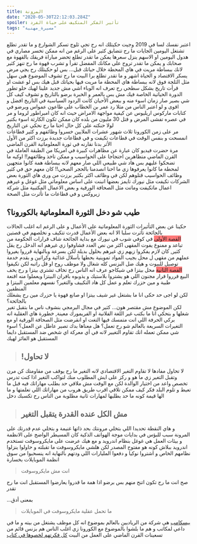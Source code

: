 ```yaml
---
title: المرونة
date: "2020-05-30T22:12:03.284Z"
spoiler: تأثير الفكر المتكيف على حياة الفرد
tags: "مسيرة_مهنية"
---
```

اعتبر نفسك لسا في 2019
وجيت حكيتلك انه رح تجي ثلوج تسكر الشوارع و ما تقدر تطلع تشتغل اليومين الجايات ما رح تتضايق كثير على الرغم من انه ممكن تخسر مصاري في هدول اليومين او الاسهم ينزل سعرها يمكن ما تقدر تطلع تحضر مباراة فريقك بالقهوة مع صحابك و يمكن ما تقدر تروح على مكانك المفضل تقرأ و تشرب قهوة ما رح تنهز كثير لانك ببساطة مريت في هاي المحطة خلال حياتك قبل... بس لو حكيتلك رح يجي مرض يسكر الاقتصاد و الحياة اشهر و ما تقدر تطلع برا البيت ما رح تشوف الموضوع هين  سهل مثل الثلجة فوق لانه ببساطة هاي المحطة ما مريت فيها بحياتك قبل هيك بس لو عشت او قرأت تاريخ بشكل سطحي رح تعرف انه الوباء اشي مش جديد علينا لهيك حلو تطور الدورة الحياتية الخاصة فيك مش بس بالعمر و الخبرة برضو بالتاريخ و تشوف كيف كل شي بصير صار زمان اسوء منه و ببعض الأحيان كانت الردود السياسية في التاريخ افضل و اقوى و لو اعتبر الناس من مثلا رد عمر بن الخطاب على طاعون عمواس وبرضو في كتابات ماركوس اريليوس عن كيفية مواجهة الامراض حيث انه كان امبراطور لروما و مر في عصره تفشى المرض و قتل 30 مليون من بلده كان ممكن تكون الكارثة اسوء بكتير لولا حنكته على كل حال احنا ما رح نحكي عن التاريخ 
<br>
مر على زمن الكورونا ثلاث شهور عشرات الملايين خسروا وظائفهم و كثير قطاعات انمسحت و بنفس الوقت في قطاعات تكيفت و في قطاعات جديدة برزت اكثر من الأول 
<br>
الأثر بدنا نقارنه في ثورة المعلوماتية القرن الماضي
<br>
 مرة حضرت فيديو كان عبارة عن مظاهرات كبيرة في امريكا من الطبقة العاملة في القرن الماضي متظاهرين احتجاجا على الحواسيب و ممكن تاخذ وظائفهم!! اوكيه ما تضحكوا عليهم بس هاد شي طبيعي اللي صار معهم لانه ببساطة همة كانوا متجهين لمحطة ما كانوا يعرفوها زي ما احنا انصدمنا بالحجر الصحي!! كان معهم حق في كثير وظائف الحواسيب قتلوهم لكن في وظائف اكثر بكثير برزت من ورى هاي الثورة بعض الشركات تكيفت  مثل نيورك تايمز بعضها انبنت على اساس معلوماتي مثل غوغل و غيرهم اعمال ماتكيفت وماتت مثل الصحافة الورقية و بعض الاعمال المكتبية مثل شركة زيروكس و في قطاعات ما تأثرت مثل الصحة
<br>
## طيب شو دخل الثورة المعلوماتية بالكورونا؟
حكينا عن بعض التأثيرات الثورة المعلوماتية على الأعمال و على الرغم انه اغلب الحالات بالجائحة تأثرت  سلبا الا انه بعض الأعمال قدرت تتكيف و نخلصهم في قصتين
<br>
<span style="background: rgba(255, 50, 50, 0.65)">القصة الأولى</span>
 في كوفي شوب في نيورك مع بداية الجائحة شاف قرارات الحكومة من تباعد و ممنوع يفوت المقهى اكثر من نص العدد فشاوفوا زي غيرهم انه الدخل رح يقل كثير, كان لازم يفكروا زيهم زي غيرهم بحلول بديلة لكن بسرعة وبالنهاية قرروا يغيروا عملهم من مقهى ل محل بجيب المواد تموينية بحطها بأسلال غذائية وكراتين و بقدم خدمة توصيل للبيوت و هيك ضل البزنس كله شغال ولا موظف روح او قل راتبه لكن تكيفوا<br>
 <span style="background: rgba(255, 50, 50, 0.65)">القصة الثانية</span>
 محل بيتزا في شيكاجو عرف انه الناس رح تخاف تشتري بيتزا و رح يخف البيع قرروا قرار مجنون اللي هو يشتروا بلاستيك و يذوبوه بافران البيتزا ويعملوا منه اقنعة طبية و مين حزرك تعلم و عمل كل هاد التكييف والتغير؟ نفسهم معلمين البيتزا و المنظفين
 <br>
 لكن لو اجى حد حكى انا ما بشتغل غير شيف بيتزا او صانع قهوة يا حزرك مين رح يشغلك بالجائحة؟<br> 
 لكن الموضوع مش مقتصر هون... كثير في مجال البرمجي بنشوف ناس ما بتقبل تغير شغلها و بتحكي انا ما بكتب غير اللغة الفلانية او الفريمورك معينة, خطورة هاي العقلية انه بركي الحرفة اللي انت متمسك فيها التغت او انقرضت مثل الصحافة الورقية او مع التغيرات السريعة بالعالم شو رح تعمل؟ هل معناها بدك تصير عاطل عن العمل؟ اسوء شي ممكن تعمله انك تقاوم التغيير لانه في أي معركة اي شخص ضد المستقبل دايما المستقبل هو الفائز لهيك <br>

> ## !لا تحاول

لا تحاول مفادها لا تقاوم التغير الاقتصادي لانه التغير ما رح يوقف من مقاومتك كن مرن وتقبل التغير زي ما هو و ركز على ايش المطلوب منك لتواكب التغير اذا كنت تدرس تخصص واعد من اختيار الوالدة لكن مع الوقت مش ملاقي حد بطلب مهاراتك فيه قبل ما تعيط و تلوم البلد فكر كيف ممكن تلاقي اقرب طريق هروب من مهاراتك اللي تعلمتها و ما الها قيمة كونه ما حد بطلبها لمهارات ثانية مطلوبة من الناس رح تكسبك دخل

> ## مش الكل عنده القدرة يتقبل التغير

و هاي النقطة تحديدا اللي بتخلي مرونتك بحد ذاتها غنيمة و بتخلي عدم قدرتك على المرونة سبب للبؤس في بدايات موجة الهواتف الذكية كان المسيطر الواضح على الانظمة و بيئات العمل هي غوغل بنظام اندرويد و مع هيك عرضت على مايكروسوفت تستخدم اندرويد ببلاش كونه هو مفتوح المصدر لكن هلشي مايكروسوفت ما تقبلته و حاولوا ينزلوا نظامهم الخاص و اشتروا نوكيا و دفعوا المليارات اللي ودتهم بالنهاية انه ينسحبوا من سوق انظمة الموبايلات بخسارة

> انت مش مايكروسوفت

صح انت ما رح تكون اتنح منهم بس برضو اذا همة ما قدروا يعارضوا المستقبل انت ما رح تقدر

...بمعنى أدق

> ما تحمل عقلية مايكروسوفت في الموبايلات

<a href="https://basecamp.com/">بيسكامب</a>
هي شركة من الرياديين بالعالم بموضوع انه كل موظف يشتغل من بيته و ما في داعي لمكاتب و هم ما بلشوا بالموضوع مع الكورونا زي اغلب الناس هم بزنس قائم من تسعينات القرن الماضي على العمل من البيت  <a href="https://basecamp.com/books/rework">كل فكرتهم لخصوها في كتاب </a>
